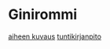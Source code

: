 # Ginirommi

[aiheen kuvaus](dokumentaatio/aiheenKuvausJaRakenne.md)
[tuntikirjanpito](dokumentaatio/tutnikirjanpito.md)
